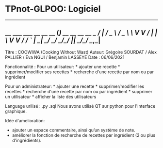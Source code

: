 # TPnot-GLPOO: Logiciel
----------------------------------------------
  __   ___   ___  __ __ __ (_) __ __ __  __ _ 
 / _| / _ \ / _ \ \ V  V / | | \ V  V / / _` |
 \__| \___/ \___/  \_/\_/  |_|  \_/\_/  \__,_|
----------------------------------------------

Titre : COOWIWA (Cooking Without Wast)
Auteur: Grégoire SOURDAT / Alex PALLIER / Eva NGUI / Benjamin LASSEYE
Date  : 06/06/2021


Fonctionnalité  :
  Pour un utilisateur:
    * ajouter une recette
    * supprimer/modifier ses recettes
    * recherche d'une recette par nom ou par ingrédient
    
  Pour un administrateur: 
    * ajouter une recette
    * supprimer/modifier les recettes
    * recherche d'une recette par nom ou par ingrédient
    * supprimer un utilisateur
    * afficher la liste des utilisateurs 

Language urilisé :
  .py .sql
  Nous avons utilisé QT sur python pour l'interface graphique.
  
Idée d'amelioration:
  * ajouter un espace commentaire, ainsi qu’un système de note.
  * améliorer la fonction de recherche de recettes par ingrédient (2 ou plus d'ingrédients).
    

